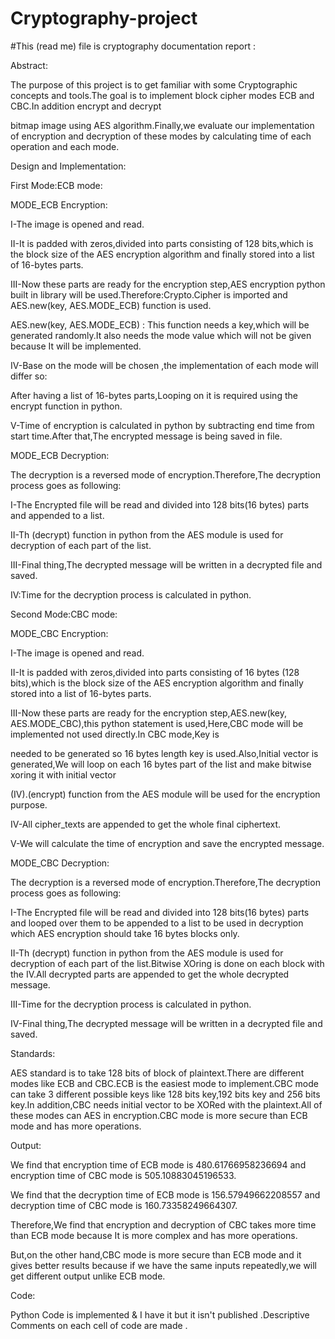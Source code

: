 # Cryptography-project
#This (read me) file is cryptography documentation report :

Abstract:

The purpose of this project is to get familiar with some Cryptographic concepts and tools.The goal is to implement block cipher modes ECB and CBC.In addition encrypt and decrypt 

bitmap image using AES algorithm.Finally,we evaluate our implementation of encryption and decryption of these modes by calculating time of each operation and each mode.

Design and Implementation:

First Mode:ECB mode:

MODE_ECB Encryption:

I-The image is opened and read.

II-It is padded with zeros,divided into parts consisting of 128 bits,which is the block size of the AES encryption algorithm and finally stored into a list of 16-bytes parts.

III-Now these parts are ready for the encryption step,AES encryption python built in library will be used.Therefore:Crypto.Cipher is imported and AES.new(key, AES.MODE_ECB) function
is used.

AES.new(key, AES.MODE_ECB) :
This function needs a key,which will be generated randomly.It also needs the mode value which will not be given because It will be implemented.

IV-Base on the mode will be chosen ,the implementation of each mode will differ so:

After having a list of 16-bytes parts,Looping on it is required using the encrypt function in python.

V-Time of encryption is calculated in python by subtracting end time from start time.After that,The encrypted message is being saved in file.

MODE_ECB Decryption:

The decryption is a reversed mode of encryption.Therefore,The decryption process goes as following:

I-The Encrypted file will be read and divided into 128 bits(16 bytes) parts and appended to a list.

II-Th (decrypt) function in python from the AES module is used for decryption of each part of the list.

III-Final thing,The decrypted message will be written in a decrypted file and saved.

IV:Time for the decryption process is calculated in python.


Second Mode:CBC mode:

MODE_CBC Encryption:

I-The image is opened and read.

II-It is padded with zeros,divided into parts consisting of 16 bytes (128 bits),which is the block size of the AES encryption algorithm and finally stored into a list of 16-bytes
parts.

III-Now these parts are ready for the encryption step,AES.new(key, AES.MODE_CBC),this python statement is used,Here,CBC mode will be implemented not used directly.In CBC mode,Key is

needed to be generated so 16 bytes length key is used.Also,Initial vector is generated,We will loop on each 16 bytes part of the list and make bitwise xoring it with initial vector

(IV).(encrypt) function from the AES module will be used for the encryption purpose.

IV-All cipher_texts are appended to get the whole final ciphertext.

V-We will calculate the time of encryption and save the encrypted message.

MODE_CBC Decryption:

The decryption is a reversed mode of encryption.Therefore,The decryption process goes as following:

I-The Encrypted file will be read and divided into 128 bits(16 bytes) parts and looped over them to be appended to a list to be used in decryption which AES encryption should take 16
bytes blocks only.

II-Th (decrypt) function in python from the AES module is used for decryption of each part of the list.Bitwise XOring is done on each block with the IV.All decrypted parts are 
appended to get the whole decrypted message.

III-Time for the decryption process is calculated in python.

IV-Final thing,The decrypted message will be written in a decrypted file and saved.



Standards:

AES standard is to take 128 bits of block of plaintext.There are different modes like ECB and CBC.ECB is the easiest mode to implement.CBC mode can take 3 different possible keys
like 128 bits key,192  bits key and 256 bits key.In addition,CBC needs initial vector to be XORed with the plaintext.All of these modes can AES in encryption.CBC mode is more secure
than ECB mode and has more operations.

Output:

We find that encryption time of ECB mode is 480.61766958236694 and encryption time of CBC mode is 505.10883045196533.

We find that the decryption time of ECB mode is 156.57949662208557 and decryption time of CBC mode is 160.73358249664307. 

Therefore,We find that encryption and decryption of CBC takes more time than ECB mode because It is more complex and has more operations.

But,on the other hand,CBC mode is more secure than ECB mode and it gives better results because if we have the same inputs repeatedly,we will get different output unlike ECB mode.

Code:

Python Code is implemented & I have it but it isn't published .Descriptive Comments on each cell of code are made .
